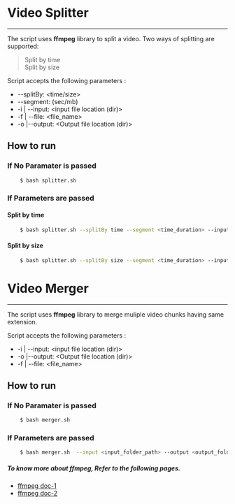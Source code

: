 # Video Splitter
----
The script uses **ffmpeg** library to split a video. Two ways of splitting are supported:
> Split by time\
> Split by size

Script accepts the following parameters :
*  --splitBy: <time/size>
*  --segment: <value of splitBy parameter> (sec/mb)
*    -i | --input: <input file location (dir)>
*    -f | --file: <file_name>
*    -o |--output: <Output file location (dir)>

## How to run
### If No Paramater is passed
```sh
    $ bash splitter.sh
```

### If Parameters are passed
#### Split by time
```sh
    $ bash splitter.sh --splitBy time --segment <time_duration> --input <input_file_path> --file <file_name> -o <output_file_path>
```
####  Split by size 
```sh
    $ bash splitter.sh --splitBy size --segment <time_duration> --input <input_file_path> --file <file_name> -o <output_file_path>
```


# Video Merger
----
The script uses **ffmpeg** library to merge muliple video chunks having same extension.

Script accepts the following parameters :
*    -i | --input: <input file location (dir)>
*    -o |--output: <Output file location (dir)>
*    -f | --file: <file_name>

## How to run
### If No Paramater is passed
```sh
    $ bash merger.sh
```


### If Parameters are passed
```sh
    $ bash merger.sh  --input <input_folder_path> --output <output_folder_path> --file <output_file_name>
```



##### To know more about ffmpeg, Refer to the following pages.
* [ffmpeg doc-1](https://ffmpeg.org/ffmpeg.html)
* [ffmpeg doc-2](https://www.ffmpeg.org/documentation.html)